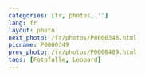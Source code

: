 ```yaml
---
categories: [fr, photos, '']
lang: fr
layout: photo
next_photo: /fr/photos/P0000348.html
picname: P0000349
prev_photo: /fr/photos/P0000489.html
tags: [Fotofalle, Leopard]
---
```


